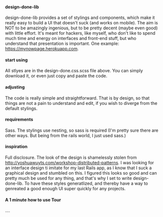 #### design-done-lib
design-done-lib provides a set of stylings and components, which make it really easy to build a UI that doesn't suck (and works on mobile). The aim is NOT to be amazingly ingenious, but to be pretty decent (maybe even good) with little effort. It's meant for hackers, like myself, who don't like to spend much time and energy on interfaces and front-end stuff, but who understand that presentation is important. One example: https://mynowpage.herokuapp.com.

#### start using
All stlyes are in the design-done.css.scss file above. You can simply download it, or even just copy and paste the code. 

#### adjusting
The code is really simple and straightforward. That is by design, so that things are not a pain to understand and edit, if you wish to diverge from the default stylings.

#### requirements
Sass. The stylings use nesting, so sass is required (I'm pretty sure there are other ways. But being from the rails world, I just used sass.)

#### inspiration
Full disclosure. The look of the design is shamelessly stolen from http://yoshuawuyts.com/workshop-distributed-patterns.
I was looking for an interface design ti imitate for my last Rails app, as I know that I suck a graphical design and stumbled on this. I figured this looks so good and can pretty much be used for any thing, and that's why I set to write design-done-lib. To have these styles generatlized, and thereby have a way to genreated a good enough UI super quickly for any projects.

#### A 1 minute how to use Tour
....

